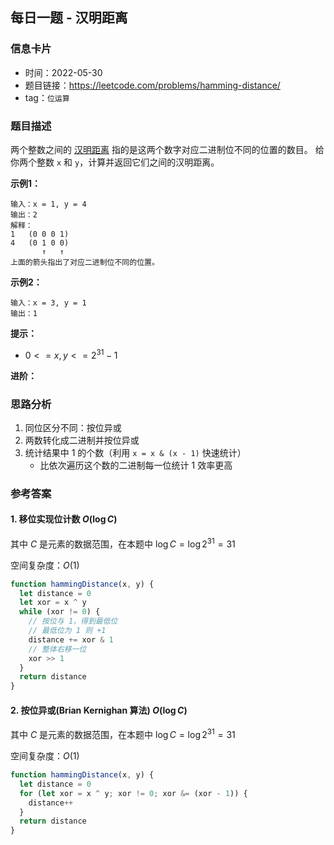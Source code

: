 ## 每日一题 - 汉明距离

### 信息卡片

- 时间：2022-05-30
- 题目链接：https://leetcode.com/problems/hamming-distance/
- tag：`位运算`

### 题目描述

两个整数之间的 [汉明距离](https://baike.baidu.com/item/%E6%B1%89%E6%98%8E%E8%B7%9D%E7%A6%BB) 指的是这两个数字对应二进制位不同的位置的数目。
给你两个整数 `x` 和 `y`，计算并返回它们之间的汉明距离。

**示例1：**

```
输入：x = 1, y = 4
输出：2
解释：
1   (0 0 0 1)
4   (0 1 0 0)
       ↑   ↑
上面的箭头指出了对应二进制位不同的位置。
```

**示例2：**

```
输入：x = 3, y = 1
输出：1
```

**提示：**

- $0 <= x, y <= 2^{31} - 1$

**进阶：** 

### 思路分析

1. 同位区分不同：按位异或
2. 两数转化成二进制并按位异或
3. 统计结果中 1 的个数（利用 `x = x & (x - 1)` 快速统计）
    - 比依次遍历这个数的二进制每一位统计 1 效率更高

### 参考答案

#### 1. 移位实现位计数 $O(\log C)$

其中 _C_ 是元素的数据范围，在本题中 $\log C=\log 2^{31} = 31$

空间复杂度：$O(1)$

```javascript {.line-numbers}
function hammingDistance(x, y) {
  let distance = 0
  let xor = x ^ y
  while (xor != 0) {
    // 按位与 1，得到最低位
    // 最低位为 1 则 +1
    distance += xor & 1
    // 整体右移一位
    xor >> 1
  }
  return distance
}
```

#### 2. 按位异或(Brian Kernighan 算法) $O(\log C)$

其中 _C_ 是元素的数据范围，在本题中 $\log C=\log 2^{31} = 31$

空间复杂度：$O(1)$

```javascript {.line-numbers}
function hammingDistance(x, y) {
  let distance = 0
  for (let xor = x ^ y; xor != 0; xor &= (xor - 1)) {
    distance++
  }
  return distance
}
```